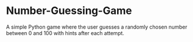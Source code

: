 # Number-Guessing-Game
A simple Python game where the user guesses a randomly chosen number between 0 and 100 with hints after each attempt.
